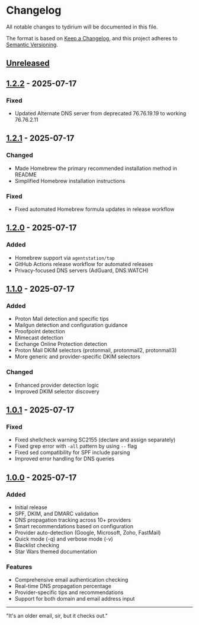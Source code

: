 # Changelog

All notable changes to tydirium will be documented in this file.

The format is based on [Keep a Changelog](https://keepachangelog.com/en/1.0.0/),
and this project adheres to [Semantic Versioning](https://semver.org/spec/v2.0.0.html).

## [Unreleased]

## [1.2.2] - 2025-07-17
### Fixed
- Updated Alternate DNS server from deprecated 76.76.19.19 to working 76.76.2.11

## [1.2.1] - 2025-07-17
### Changed
- Made Homebrew the primary recommended installation method in README
- Simplified Homebrew installation instructions

### Fixed
- Fixed automated Homebrew formula updates in release workflow

## [1.2.0] - 2025-07-17
### Added
- Homebrew support via `agentstation/tap`
- GitHub Actions release workflow for automated releases
- Privacy-focused DNS servers (AdGuard, DNS.WATCH)

## [1.1.0] - 2025-07-17
### Added
- Proton Mail detection and specific tips
- Mailgun detection and configuration guidance
- Proofpoint detection
- Mimecast detection
- Exchange Online Protection detection
- Proton Mail DKIM selectors (protonmail, protonmail2, protonmail3)
- More generic and provider-specific DKIM selectors

### Changed
- Enhanced provider detection logic
- Improved DKIM selector discovery

## [1.0.1] - 2025-07-17
### Fixed
- Fixed shellcheck warning SC2155 (declare and assign separately)
- Fixed grep error with `-all` pattern by using `--` flag
- Fixed sed compatibility for SPF include parsing
- Improved error handling for DNS queries

## [1.0.0] - 2025-07-17
### Added
- Initial release
- SPF, DKIM, and DMARC validation
- DNS propagation tracking across 10+ providers
- Smart recommendations based on configuration
- Provider auto-detection (Google, Microsoft, Zoho, FastMail)
- Quick mode (-q) and verbose mode (-v)
- Blacklist checking
- Star Wars themed documentation

### Features
- Comprehensive email authentication checking
- Real-time DNS propagation percentage
- Provider-specific tips and recommendations
- Support for both domain and email address input

---

"It's an older email, sir, but it checks out."

[Unreleased]: https://github.com/agentstation/tydirium/compare/v1.2.2...HEAD
[1.2.2]: https://github.com/agentstation/tydirium/compare/v1.2.1...v1.2.2
[1.2.1]: https://github.com/agentstation/tydirium/compare/v1.2.0...v1.2.1
[1.2.0]: https://github.com/agentstation/tydirium/compare/v1.1.0...v1.2.0
[1.1.0]: https://github.com/agentstation/tydirium/compare/v1.0.1...v1.1.0
[1.0.1]: https://github.com/agentstation/tydirium/compare/v1.0.0...v1.0.1
[1.0.0]: https://github.com/agentstation/tydirium/releases/tag/v1.0.0